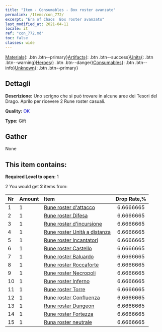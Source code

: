 ```yaml
---
title: "Item - Consumables - Box roster avanzato"
permalink: /Items/con_772/
excerpt: "Era of Chaos  Box roster avanzato"
last_modified_at: 2021-04-11
locale: it
ref: "con_772.md"
toc: false
classes: wide
---
```

 [Materials](/it/Items/){: .btn .btn--primary}[Artifacts](/it/Items/Artifacts/){: .btn .btn--success}[Units](/it/Items/Units/){: .btn .btn--warning}[Heroes](/it/Items/Heroes/){: .btn .btn--danger}[Consumables](/it/Items/Consumables/){: .btn .btn--info}[Unknown](/it/Items/Unknown/){: .btn .btn--primary}

## Dettagli
 **Descrizione:** Uno scrigno che si può trovare in alcune aree dei Tesori del Drago. Aprilo per ricevere 2 Rune roster casuali.

 **Quality:** <span style="color: #0000CD">OK</span>

 **Type:** Gift

## Gather

  None

## This item contains:

 **Required Level to open:** 1

 2 You would get **2** items  from:

  | Nr | Amount |     Item    | Drop Rate,% |
  |:---|:-------|:------------|:---------:|
  | 1 | 1 | [Rune roster d'attacco](/it/Items/con_734/) | 6.6666665 | 
  | 2 | 1 | [Rune roster Difesa](/it/Items/con_739/) | 6.6666665 | 
  | 3 | 1 | [Rune roster d'incursione](/it/Items/con_741/) | 6.6666665 | 
  | 4 | 1 | [Rune roster Unità a distanza](/it/Items/con_742/) | 6.6666665 | 
  | 5 | 1 | [Rune roster Incantatori](/it/Items/con_746/) | 6.6666665 | 
  | 6 | 1 | [Rune roster Castello](/it/Items/con_752/) | 6.6666665 | 
  | 7 | 1 | [Rune roster Baluardo](/it/Items/con_753/) | 6.6666665 | 
  | 8 | 1 | [Rune roster Roccaforte](/it/Items/con_754/) | 6.6666665 | 
  | 9 | 1 | [Rune roster Necropoli](/it/Items/con_755/) | 6.6666665 | 
  | 10 | 1 | [Rune roster Inferno](/it/Items/con_777/) | 6.6666665 | 
  | 11 | 1 | [Rune roster Torre](/it/Items/con_785/) | 6.6666665 | 
  | 12 | 1 | [Rune roster Confluenza](/it/Items/con_791/) | 6.6666665 | 
  | 13 | 1 | [Rune roster Dungeon](/it/Items/con_792/) | 6.6666665 | 
  | 14 | 1 | [Rune roster Fortezza](/it/Items/con_818/) | 6.6666665 | 
  | 15 | 1 | [Runa roster neutrale](/it/Items/con_869/) | 6.6666665 | 
